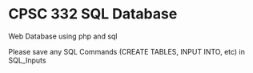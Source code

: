 # CPSC 332 SQL Database
Web Database using php and sql

Please save any SQL Commands (CREATE TABLES, INPUT INTO, etc) in SQL_Inputs
